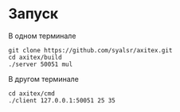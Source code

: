 # Запуск

В одном терминале
```shell
git clone https://github.com/syalsr/axitex.git
cd axitex/build
./server 50051 mul
```

В другом терминале
```shell
cd axitex/cmd
./client 127.0.0.1:50051 25 35
```